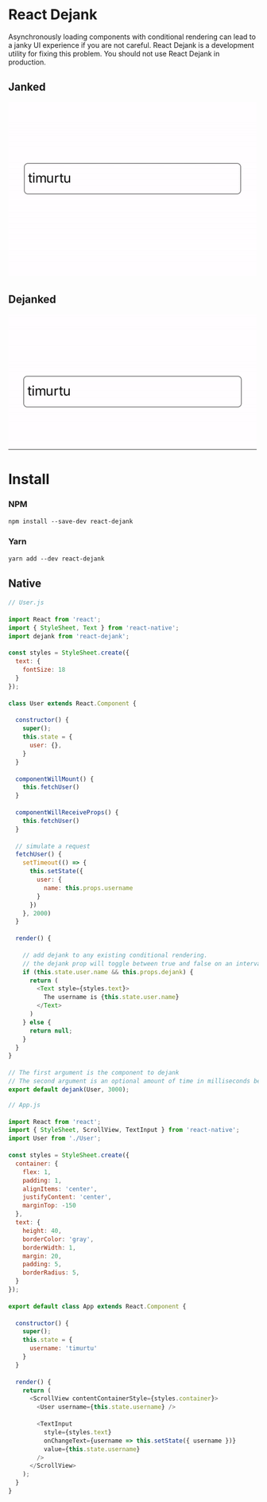 # React Dejank

Asynchronously loading components with conditional rendering can lead to a janky UI experience if you are not careful. React Dejank is a development utility for fixing this problem. You should not use React Dejank in production.

## Janked
![janked](https://github.com/timurtu/react-dejank/blob/master/gifs/janked.gif)

## Dejanked
![dejanked](https://github.com/timurtu/react-dejank/blob/master/gifs/dejanked.gif)

# Install

### NPM

```
npm install --save-dev react-dejank
```

### Yarn

```
yarn add --dev react-dejank
```

## Native

```javascript
// User.js

import React from 'react';
import { StyleSheet, Text } from 'react-native';
import dejank from 'react-dejank';

const styles = StyleSheet.create({
  text: {
    fontSize: 18
  }
});

class User extends React.Component {

  constructor() {
    super();
    this.state = {
      user: {},
    }
  }

  componentWillMount() {
    this.fetchUser()
  }

  componentWillReceiveProps() {
    this.fetchUser()
  }

  // simulate a request
  fetchUser() {
    setTimeout(() => {
      this.setState({
        user: {
          name: this.props.username
        }
      })
    }, 2000)
  }

  render() {

    // add dejank to any existing conditional rendering.
    // the dejank prop will toggle between true and false on an interval.
    if (this.state.user.name && this.props.dejank) {
      return (
        <Text style={styles.text}>
          The username is {this.state.user.name}
        </Text>
      )
    } else {
      return null;
    }
  }
}

// The first argument is the component to dejank
// The second argument is an optional amount of time in milliseconds between updates
export default dejank(User, 3000);

```

```javascript
// App.js

import React from 'react';
import { StyleSheet, ScrollView, TextInput } from 'react-native';
import User from './User';

const styles = StyleSheet.create({
  container: {
    flex: 1,
    padding: 1,
    alignItems: 'center',
    justifyContent: 'center',
    marginTop: -150
  },
  text: {
    height: 40,
    borderColor: 'gray',
    borderWidth: 1,
    margin: 20,
    padding: 5,
    borderRadius: 5,
  }
});

export default class App extends React.Component {

  constructor() {
    super();
    this.state = {
      username: 'timurtu'
    }
  }

  render() {
    return (
      <ScrollView contentContainerStyle={styles.container}>
        <User username={this.state.username} />

        <TextInput
          style={styles.text}
          onChangeText={username => this.setState({ username })}
          value={this.state.username}
        />
      </ScrollView>
    );
  }
}

```

